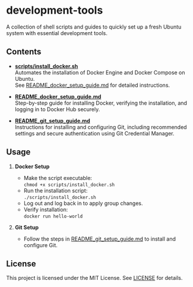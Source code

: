 # development-tools

A collection of shell scripts and guides to quickly set up a fresh Ubuntu system with essential development tools.

## Contents

- **[scripts/install_docker.sh](scripts/install_docker.sh)**  
  Automates the installation of Docker Engine and Docker Compose on Ubuntu.  
  See [README_docker_setup_guide.md](README_docker_setup_guide.md) for detailed instructions.

- **[README_docker_setup_guide.md](README_docker_setup_guide.md)**  
  Step-by-step guide for installing Docker, verifying the installation, and logging in to Docker Hub securely.

- **[README_git_setup_guide.md](README_git_setup_guide.md)**  
  Instructions for installing and configuring Git, including recommended settings and secure authentication using Git Credential Manager.

## Usage

1. **Docker Setup**
   - Make the script executable:  
     `chmod +x scripts/install_docker.sh`
   - Run the installation script:  
     `./scripts/install_docker.sh`
   - Log out and log back in to apply group changes.
   - Verify installation:  
     `docker run hello-world`

2. **Git Setup**
   - Follow the steps in [README_git_setup_guide.md](README_git_setup_guide.md) to install and configure Git.

## License

This project is licensed under the MIT License. See [LICENSE](LICENSE) for details.